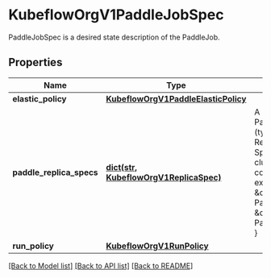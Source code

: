 # KubeflowOrgV1PaddleJobSpec

PaddleJobSpec is a desired state description of the PaddleJob.
## Properties
Name | Type | Description | Notes
------------ | ------------- | ------------- | -------------
**elastic_policy** | [**KubeflowOrgV1PaddleElasticPolicy**](KubeflowOrgV1PaddleElasticPolicy.md) |  | [optional] 
**paddle_replica_specs** | [**dict(str, KubeflowOrgV1ReplicaSpec)**](KubeflowOrgV1ReplicaSpec.md) | A map of PaddleReplicaType (type) to ReplicaSpec (value). Specifies the Paddle cluster configuration. For example,   {     \&quot;Master\&quot;: PaddleReplicaSpec,     \&quot;Worker\&quot;: PaddleReplicaSpec,   } | 
**run_policy** | [**KubeflowOrgV1RunPolicy**](KubeflowOrgV1RunPolicy.md) |  | 

[[Back to Model list]](../README.md#documentation-for-models) [[Back to API list]](../README.md#documentation-for-api-endpoints) [[Back to README]](../README.md)


